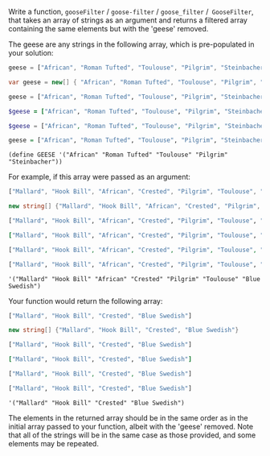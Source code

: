 Write a function, `gooseFilter` / `goose-filter` / `goose_filter` /` GooseFilter`, that takes an array of strings as an argument and returns a filtered array containing the same elements but with the 'geese' removed.

The geese are any strings in the following array, which is pre-populated in your solution:

```javascript
geese = ["African", "Roman Tufted", "Toulouse", "Pilgrim", "Steinbacher"]
```
```csharp
var geese = new[] { "African", "Roman Tufted", "Toulouse", "Pilgrim", "Steinbacher" };
```
```python
geese = ["African", "Roman Tufted", "Toulouse", "Pilgrim", "Steinbacher"]
```
```ruby
$geese = ["African", "Roman Tufted", "Toulouse", "Pilgrim", "Steinbacher"]
```
```php
$geese = ["African", "Roman Tufted", "Toulouse", "Pilgrim", "Steinbacher"];
```
```haskell
geese = ["African", "Roman Tufted", "Toulouse", "Pilgrim", "Steinbacher"]
```
```racket
(define GEESE '("African" "Roman Tufted" "Toulouse" "Pilgrim" "Steinbacher"))
```

For example, if this array were passed as an argument:

```javascript
["Mallard", "Hook Bill", "African", "Crested", "Pilgrim", "Toulouse", "Blue Swedish"]
```
```csharp
new string[] {"Mallard", "Hook Bill", "African", "Crested", "Pilgrim", "Toulouse", "Blue Swedish"}
```
```python
["Mallard", "Hook Bill", "African", "Crested", "Pilgrim", "Toulouse", "Blue Swedish"]
```
```ruby
["Mallard", "Hook Bill", "African", "Crested", "Pilgrim", "Toulouse", "Blue Swedish"]
```
```php
["Mallard", "Hook Bill", "African", "Crested", "Pilgrim", "Toulouse", "Blue Swedish"]
```
```haskell
["Mallard", "Hook Bill", "African", "Crested", "Pilgrim", "Toulouse", "Blue Swedish"]
```
```racket
'("Mallard" "Hook Bill" "African" "Crested" "Pilgrim" "Toulouse" "Blue Swedish")
```

Your function would return the following array:

```javascript
["Mallard", "Hook Bill", "Crested", "Blue Swedish"]
```
```csharp
new string[] {"Mallard", "Hook Bill", "Crested", "Blue Swedish"}
```
```python
["Mallard", "Hook Bill", "Crested", "Blue Swedish"]
```
```ruby
["Mallard", "Hook Bill", "Crested", "Blue Swedish"]
```
```php
["Mallard", "Hook Bill", "Crested", "Blue Swedish"]
```
```haskell
["Mallard", "Hook Bill", "Crested", "Blue Swedish"]
```
```racket
'("Mallard" "Hook Bill" "Crested" "Blue Swedish")
```

The elements in the returned array should be in the same order as in the initial array passed to your function, albeit with the 'geese' removed. Note that all of the strings will be in the same case as those provided, and some elements may be repeated.
